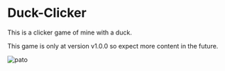 # Duck-Clicker
This is a clicker game of mine with a duck.

This game is only at version v1.0.0 so expect more content in the future.

![pato](https://github.com/user-attachments/assets/8764f945-9329-4e1c-ba8c-55223ab5ea90)
